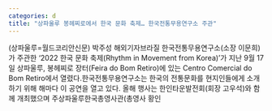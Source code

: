 ```yaml
---
categories: d
title: "상파울루 봉헤찌로에서 한국 문화 축제… 한국전통무용연구소 주관"
---
```

(상파울루=월드코리안신문) 박주성 해외기자브라질 한국전통무용연구소(소장 이문희)가 주관한 &lsquo;2022 한국 문화 축제(Rhythm in Movement from Korea)&rsquo;가 지난 9월 17일 상파울루, 봉헤찌로 장터(Feira do Bom Retiro)에 있는 Centro Comercial do Bom Retiro에서 열렸다.한국전통무용연구소는 한국의 전통문화를 현지인들에게 소개하기 위해 해마다 이 공연을 열고 있다. 올해 행사는 한인타운발전회(회장 고우석)와 함께 개최했으며 주상파울루한국총영사관(총영사 황인